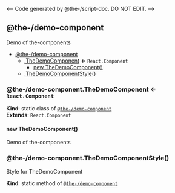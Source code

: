 <-- Code generated by @the-/script-doc. DO NOT EDIT. -->

<a name="module_@the-/demo-component"></a>

## @the-/demo-component
Demo of the-components


* [@the-/demo-component](#module_@the-/demo-component)
    * [.TheDemoComponent](#module_@the-/demo-component.TheDemoComponent) ⇐ <code>React.Component</code>
        * [new TheDemoComponent()](#new_module_@the-/demo-component.TheDemoComponent_new)
    * [.TheDemoComponentStyle()](#module_@the-/demo-component.TheDemoComponentStyle)

<a name="module_@the-/demo-component.TheDemoComponent"></a>

### @the-/demo-component.TheDemoComponent ⇐ <code>React.Component</code>
**Kind**: static class of [<code>@the-/demo-component</code>](#module_@the-/demo-component)  
**Extends**: <code>React.Component</code>  
<a name="new_module_@the-/demo-component.TheDemoComponent_new"></a>

#### new TheDemoComponent()
Demo of the-components

<a name="module_@the-/demo-component.TheDemoComponentStyle"></a>

### @the-/demo-component.TheDemoComponentStyle()
Style for TheDemoComponent

**Kind**: static method of [<code>@the-/demo-component</code>](#module_@the-/demo-component)  
